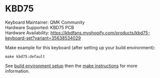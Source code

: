 KBD75
===

Keyboard Maintainer: QMK Community  
Hardware Supported: KBD75 PCB  
Hardware Availability: https://kbdfans.myshopify.com/products/kbd75-keyboard-set?variant=35638534029

Make example for this keyboard (after setting up your build environment):

    make kbd75:default

See [build environment setup](https://docs.qmk.fm/build_environment_setup.html) then the [make instructions](https://docs.qmk.fm/make_instructions.html) for more information.
